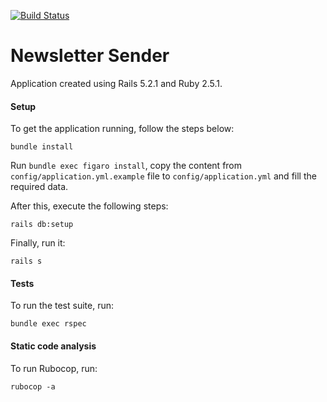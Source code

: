 [![Build Status](https://travis-ci.org/grascovit/newsletter-sender.svg?branch=master)](https://travis-ci.org/grascovit/newsletter-sender)

# Newsletter Sender

Application created using Rails 5.2.1 and Ruby 2.5.1.

#### Setup
To get the application running, follow the steps below:
```shell
bundle install
```

Run `bundle exec figaro install`, copy the content from `config/application.yml.example` file to `config/application.yml` and fill the required data.

After this, execute the following steps:
```shell
rails db:setup
```
Finally, run it:
```shell
rails s
```

#### Tests
To run the test suite, run:
```shell
bundle exec rspec
```

#### Static code analysis
To run Rubocop, run:
```shell
rubocop -a
```
